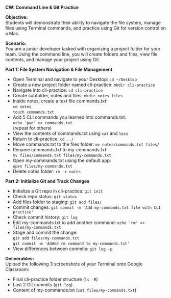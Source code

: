 **CW: Command Line & Git Practice**

**Objective:**  
Students will demonstrate their ability to navigate the file system, manage files using Terminal commands, and practice using Git for version control on a Mac.

**Scenario:**  
You are a junior developer tasked with organizing a project folder for your team. Using the command line, you will create folders and files, view file contents, and manage your project using Git.

**Part 1: File System Navigation & File Management**

- Open Terminal and navigate to your Desktop:
  `cd ~/Desktop `
- Create a new project folder named cli-practice:
  `mkdir cli-practice`
- Navigate into cli-practice:
  `cd cli-practice`
- Create subfolder, notes and files:
  `mkdir notes files`
- Inside notes, create a text file commands.txt:  
  `cd notes`  
  `touch commands.txt`
- Add 5 CLI commands you learned into commands.txt:  
  `echo 'pwd' >> commands.txt`  
  (repeat for others)
- View the contents of commands.txt using `cat` and `less`
- Return to cli-practice:
  `cd ../`
- Move commands.txt to the files folder:
  `mv notes/commands.txt files/`
- Rename commands.txt to my-commands.txt:  
  `mv files/commands.txt files/my-commands.txt`
- Open my-commands.txt using the default app:  
  `open files/my-commands.txt`
- Delete notes folder:
  `rm -r notes`

**Part 2: Initialize Git and Track Changes**

- Initialize a Git repo in cli-practice:
  `git init`
- Check repo status:
  `git status`
- Add files folder to staging:
  `git add files/`
- Commit changes:
  `git commit -m 'Add my-commands.txt file with CLI practice'`
- Check commit history:
  `git log`
- Edit my-commands.txt to add another command:
  `echo 'rm' >> files/my-commands.txt`
- Stage and commit the change:  
  `git add files/my-commands.txt`  
  `git commit -m 'Added rm command to my-commands.txt'`
- View differences between commits:
  `git log -p`

**Deliverables:**  
Upload the following 3 screenshots of your Terminal onto Google Classroom:

- Final cli-practice folder structure (`ls -R`)
- Last 2 Git commits (`git log`)
- Content of my-commands.txt (`cat files/my-commands.txt`)
